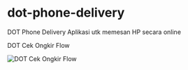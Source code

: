 # dot-phone-delivery

DOT Phone Delivery
Aplikasi utk memesan HP secara online

DOT Cek Ongkir Flow

![DOT Cek Ongkir Flow](https://user-images.githubusercontent.com/43059329/128632327-655986c9-d395-4941-8b0f-ed8da1596d25.png)
